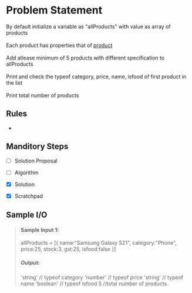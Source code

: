 # Problem Statement

By default initialize a variable as "allProducts" with value as array of products
\
\
Each product has properties that of [product](https://github.com/AzrMohammed/TFS_PROG_L01/blob/abb463c7bf6a1c7c68f1c3cd63c31088ea7a2b18/PROG/P02/02%20Data%20&%20Variable%20Types/07%20Exercises/L1-01-Product-Specification/01%20Problem%20Statement.md)
\
\
Add atlease minimum of 5 products with different specification to allProducts
\
\
Print and check the typeof category, price, name, isfood of first product in the list
\
\
Print total number of products

## Rules

-

## Manditory Steps

- [ ] Solution Proposal
- [ ] Algorithm
- [x] Solution
- [x] Scratchpad



## Sample I/O

> #### Sample Input 1:
> allProducts = [{
    name:"Samsung Galaxy S21", category:"Phone", price:25, stock:3, gst:25, isfood:false
}]
>
> ##### Output:
> 'string' // typeof category
> 'number' // typeof price
> 'string' // typeof name
> 'boolean' // typeof isfood
> 5 //total number of products

